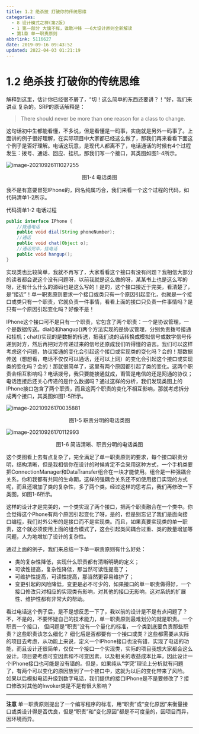 ```yaml
---
title: 1.2 绝杀技 打破你的传统思维
categories: 
  - 8 设计模式之禅(第2版)
  - 1 第一部分 大旗不挥，谁敢冲锋 ——6大设计原则全新解读
  - 第1章 单一职责原则
abbrlink: 5116627
date: 2019-09-16 09:43:52
updated: 2022-04-03 01:21:19
---
```

# 1.2 绝杀技 打破你的传统思维
解释到这里，估计你已经很不屑了，“切！这么简单的东西还要讲？！”好，我们来讲点 复杂的。SRP的原话解释是：
> There should never be more than one reason for a class to change.

这句话初中生都能看懂，不多说，但是看懂是一码事，实施就是另外一码事了。上面讲的例子很好理解，在实际项目中大家都已经这么做了，那我们再来看看下面这个例子是否好理解。电话这玩意，是现代人都离不了，电话通话的时候有4个过程发生：拨号、通话、回应、挂机，那我们写一个接口，其类图如图1-4所示。

![image-20210926111027255](https://gitee.com/XiaoLan223/images/raw/master/Blog/Sum/20210926111027.png)

<center>图1-4 电话类图</center>

我不是有意要冒犯IPhone的，同名纯属巧合，我们来看一个这个过程的代码，如代码清单1-2所示。

代码清单1-2 电话过程
```java
public interface IPhone { 
    //拨通电话 
    public void dial(String phoneNumber); 
    //通话 
    public void chat(Object o); 
    //通话完毕，挂电话
    public void hangup(); 
}
```
实现类也比较简单，我就不再写了，大家看看这个接口有没有问题？我相信大部分的读者都会说这个没有问题呀，以前我就是这么做的呀，某某书上也是这么写的呀，还有什么什么的源码也是这么写的！是的，这个接口接近于完美，看清楚了，是“接近”！单一职责原则要求一个接口或类只有一个原因引起变化，也就是一个接口或类只有一个职责，它就负责一件事情，看看上面的接口只负责一件事情吗？是只有一个原因引起变化吗？好像不是！

IPhone这个接口可不是只有一个职责，它包含了两个职责：一个是协议管理，一个是数据传送。dial()和hangup()两个方法实现的是协议管理，分别负责拨号接通和挂机；chat()实现的是数据的传送，把我们说的话转换成模拟信号或数字信号传递到对方，然后再把对方传递过来的信号还原成我们听得懂的语言。我们可以这样考虑这个问题，协议接通的变化会引起这个接口或实现类的变化吗？会的！那数据传送（想想看，电话不仅仅可以通话，还可以上网）的变化会引起这个接口或实现类的变化吗？会的！那就很简单了，这里有两个原因都引起了类的变化。这两个职责会相互影响吗？电话拨号，我只要能接通就成，甭管是电信的还是网通的协议；电话连接后还关心传递的是什么数据吗？通过这样的分析，我们发现类图上的IPhone接口包含了两个职责，而且这两个职责的变化不相互影响，那就考虑拆分成两个接口，其类图如图1-5所示。

![image-20210926170035881](https://gitee.com/XiaoLan223/images/raw/master/Blog/Sum/20210926170037.png)
<center>图1-5 职责分明的电话类图</center>

![image-20210926170112993](https://gitee.com/XiaoLan223/images/raw/master/Blog/Sum/20210926170113.png)
<center>图1-6 简洁清晰、职责分明的电话类图</center>

这个类图看上去有点复杂了，完全满足了单一职责原则的要求，每个接口职责分明，结构清晰，但是我相信你在设计的时候肯定不会采用这种方式，一个手机类要把ConnectionManager和DataTransfer组合在一块才能使用。组合是一种强耦合关系，你和我都有共同的生命期，这样的强耦合关系还不如使用接口实现的方式呢，而且还增加了类的复杂性，多了两个类。经过这样的思考后，我们再修改一下类图，如图1-6所示。

这样的设计才是完美的，一个类实现了两个接口，把两个职责融合在一个类中。你会觉得这个Phone有两个原因引起变化了呀，是的，但是别忘记了我们是面向接口编程，我们对外公布的是接口而不是实现类。而且，如果真要实现类的单一职责，这个就必须使用上面的组合模式了，这会引起类间耦合过重、类的数量增加等问题，人为地增加了设计的复杂性。

通过上面的例子，我们来总结一下单一职责原则有什么好处：

- 类的复杂性降低，实现什么职责都有清晰明确的定义；
- 可读性提高，复杂性降低，那当然可读性提高了；
- 可维护性提高，可读性提高，那当然更容易维护了；
- 变更引起的风险降低，变更是必不可少的，如果接口的单一职责做得好，一个接口修改只对相应的实现类有影响，对其他的接口无影响，这对系统的扩展性、维护性都有非常大的帮助。

看过电话这个例子后，是不是想反思一下了，我以前的设计是不是有点问题了？不，不是的，不要怀疑自己的技术能力，单一职责原则最难划分的就是职责。一个职责一个接口， 但问题是“职责”没有一个量化的标准，一个类到底要负责那些职责？这些职责该怎么细化？ 细化后是否都要有一个接口或类？这些都需要从实际的项目去考虑，从功能上来说，定义一个IPhone接口也没有错，实现了电话的功能，而且设计还很简单，仅仅一个接口一个实现类，实际的项目我想大家都会这么设计。项目要考虑可变因素和不可变因素，以及相关的收益成本比率，因此设计一个IPhone接口也可能是没有错的。但是，如果纯从“学究”理论上分析就有问题了，有两个可以变化的原因放到了一个接口中，这就为以后的变化带来了风险。 如果以后模拟电话升级到数字电话，我们提供的接口IPhone是不是要修改了？接口修改对其他的Invoker类是不是有很大影响？

___
**注意** 单一职责原则提出了一个编写程序的标准，用“职责”或“变化原因”来衡量接口或类设计得是否优良，但是“职责”和“变化原因”都是不可度量的，因项目而异，因环境而异。
___
